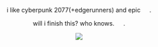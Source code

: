<p align=center> i like cyberpunk 2077(+edgerunners) and epic⠀⠀. <p align=center>
<p align=center> will i finish this? who knows.⠀⠀. <p align=center>


<p align="center">
  <img src="https://i.pinimg.com/736x/48/c3/0f/48c30fb8ec7ee3e49f95c1ea58433673.jpg"/>
</p>
